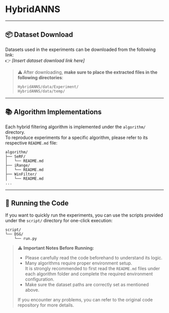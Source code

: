 # HybridANNS

---

## 📦 Dataset Download

Datasets used in the experiments can be downloaded from the following link:  
👉 *[Insert dataset download link here]*

> ⚠️ After downloading, **make sure to place the extracted files in the following directories**:
> 
> ```
> HybridANNS/data/Experiment/
> HybridANNS/data/temp/
> ```

---

## 📚 Algorithm Implementations

Each hybrid filtering algorithm is implemented under the `algorithm/` directory.  
To reproduce experiments for a specific algorithm, please refer to its respective `README.md` file:

```
algorithm/
├── SeRF/
│   └── README.md
├── iRange/
│   └── README.md
├── WinFilter/
│   └── README.md
...
```

---

## 🚀 Running the Code

If you want to quickly run the experiments, you can use the scripts provided under the `script/` directory for one-click execution:

```
script/
└── DSG/
    └── run.py
```

> ⚠️ **Important Notes Before Running:**
> 
> - Please carefully read the code beforehand to understand its logic.
> - Many algorithms require proper environment setup.  
>   It is strongly recommended to first read the `README.md` files under each algorithm folder and complete the required environment configuration.
> - Make sure the dataset paths are correctly set as mentioned above.
> 
> If you encounter any problems, you can refer to the original code repository for more details.
